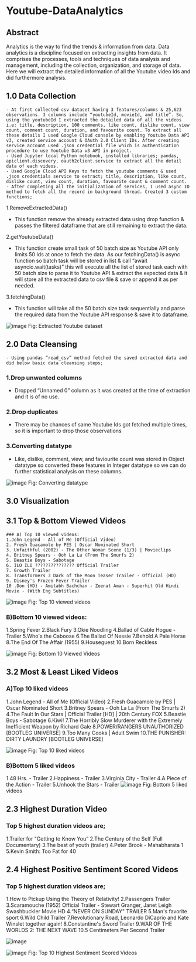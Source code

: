 # Youtube-DataAnalytics

## Abstract
Analytics is the way to find the trends & information from data. Data analytics is a discipline focused on extracting insights from data. It comprises the processes, tools and techniques of data analysis and management, including the collection, organization, and storage of data. Here we will extract the detailed information of all the Youtube video Ids and did furthermore analysis.

## 1.0 Data Collection
	
	- At first collected csv dataset having 3 features/columns & 25,623 observations. 3 columns include “youtubeId, movieId, and title”. So, using the youtubeId I extracted the detailed data of all the videos i.e: title, description, 100 comments, like count, dislike count, view count, comment count, duration, and favourite count. To extract all these details I used Google Cloud console by enabling Youtube Data API v3, created service account & OAuth 2.0 Client IDs. After creating service account used .json credential file which is authentication procedure to use Youtube Data v3 API in project.
	- Used Jupyter local Python notebook, installed libraries; pandas, apiclient.discovery, oauth2client.service to extract all the detail data of each videos.
	- Used Google Cloud API Keys to fetch the youtube comments & used .json credentials service to extract; title, description, like count, dislike count, view count, duration, favourite count & comment count.
	- After completing all the initialization of services, I used async IO method to fetch all the record in background thread. Created 3 custom functions; 

1.RemoveExtractedData()
- This function remove the already extracted data using drop function & passes the filtered dataframe that are still remaining to extract the data.

2.getYoutubeData()
- This function create small task of 50 batch size as Youtube API only limits 50 Ids at once to fetch the data. As our fetchingData() is async function so batch task will be stored in list &  call “await asyncio.wait(tasks)” this will execute all the list of stored task each with 50 batch size to parse it to Youtube API & extract the expected data & it will store all the extracted data to csv file & save or append it as per needed.

3.fetchingData()
- This function will take all the 50 batch size task sequentially and parse the required data from the Youtube API response & save it to dataframe.

![image](https://user-images.githubusercontent.com/39268487/123518010-ba720980-d6c1-11eb-87fd-219a798b5745.png)
Fig: Extracted Youtube dataset

## 2.0     Data Cleansing

	- Using pandas “read_csv” method fetched the saved extracted data and did below basic data cleansing steps;
### 1.Drop unwanted columns
- Dropped “Unnamed 0” column as it was created at the time of extraction and it is of no use.

### 2.Drop duplicates
- There may be chances of same Youtube Ids got fetched multiple times, so it is important to drop those observations

### 3.Converting datatype
- Like, dislike, comment, view, and faviourite count was stored in Object datatype so converted these features in Integer datatype so we can do further statistical analysis on these columns.

![image](https://user-images.githubusercontent.com/39268487/123518027-ca89e900-d6c1-11eb-9570-ef4dda0a17f6.png)
Fig: Converting datatype

## 3.0     Visualization


## 3.1 Top & Bottom Viewed Videos
	### A) Top 10 viewed videos:
	1.John Legend - All of Me (Official Video)
	2. Fresh Guacamole by PES | Oscar Nominated Short
	3. Unfaithful (2002) - The Other Woman Scene (1/3) | Movieclips
	4. Britney Spears - Ooh La La (From The Smurfs 2)
	5. Beastie Boys - Sabotage
	6. ILO ILO ??????????????? Official Trailer
	7. Growth Trailer
	8. Transformers 3 Dark of the Moon Teaser Trailer - Official (HD)
	9. Disney's Frozen Fever Trailer
	10 .Don {HD} - Amitabh Bachchan - Zeenat Aman - Superhit Old Hindi Movie - (With Eng Subtitles)
![image](https://user-images.githubusercontent.com/39268487/123518038-d9709b80-d6c1-11eb-98dd-4d0119874e6b.png)
Fig: Top 10 viewed videos


### B)Bottom 10 viewed videos:
1.Spring Fever
2.Black Fury
3.Okie Noodling
4.Ballad of Cable Hogue - Trailer
5.Who's the Caboose
6.The Ballad Of Nessie
7.Behold A Pale Horse
8.The End Of The Affair (1955)
9.Houseguest
10.Born Reckless

![image](https://user-images.githubusercontent.com/39268487/123518047-e097a980-d6c1-11eb-8fd0-52524b8090a0.png)
Fig: Bottom 10 Viewed Videos



## 3.2 Most & Least Liked Videos

### A)Top 10 liked videos
1.John Legend - All of Me (Official Video)
2.Fresh Guacamole by PES | Oscar Nominated Short
3.Britney Spears - Ooh La La (From The Smurfs 2)
4.The Fault In Our Stars | Official Trailer [HD] | 20th Century FOX
5.Beastie Boys - Sabotage
6.Kiwi!
7.The Horribly Slow Murderer with the Extremely Inefficient Weapon by Richard Gale
8.POWER/RANGERS UNAUTHORIZED  [BOOTLEG UNIVERSE]
9.Too Many Cooks | Adult Swim
10.THE PUNISHER: DIRTY LAUNDRY [BOOTLEG UNIVERSE]

![image](https://user-images.githubusercontent.com/39268487/123518052-e8efe480-d6c1-11eb-97ac-ec03e9040c27.png)
Fig: Top 10 liked videos

### B)Bottom 5 liked videos
1.48 Hrs. - Trailer
2.Happiness - Trailer
3.Virginia City - Trailer
4.A Piece of the Action - Trailer
5.Unhook the Stars - Trailer
![image](https://user-images.githubusercontent.com/39268487/123518069-f4431000-d6c1-11eb-8113-a1cc0932697b.png)
Fig: Bottom 5 liked videos


## 2.3 Highest Duration Video

### Top 5 highest duration videos are;
1.Trailer for "Getting to Know You”
2.The Century of the Self (Full Documentary)
3.The best of youth (trailer)
4.Peter Brook - Mahabharata 1
5.Kevin Smith: Too Fat for 40

## 2.4 Highest Positive Sentiment Scored Videos
### Top 5 highest duration videos are;
1.How to Pickup Using the Theory of Relativity!
2.Passengers Trailer
3.Scaramouche (1952) Official Trailer - Stewart Granger, Janet Leigh Swashbuckler Movie HD
4.“NEVER ON SUNDAY" TRAILER
5.Man's favorite sport
6.Wild Child Trailer
7.Revolutionary Road, Leonardo DiCaprio and Kate Winslet together again!
8.Constantine's Sword Trailer
9.WAR OF THE WORLDS 2: THE NEXT WAVE
10.5 Centimeters Per Second Trailer

![image](https://user-images.githubusercontent.com/39268487/123518082-fc9b4b00-d6c1-11eb-867b-f2078499ec91.png)

![image](https://user-images.githubusercontent.com/39268487/123518085-fefda500-d6c1-11eb-9de0-72f9ced6768c.png)
Fig: Top 10 Highest Sentiment Scored Videos

